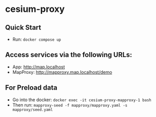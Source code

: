 # cesium-proxy

## Quick Start
- Run: `docker compose up`

## Access services via the following URLs:
- App: http://map.localhost 
- MapProxy: http://mapproxy.map.localhost/demo

## For Preload data
- Go into the docker: `docker exec -it cesium-proxy-mapproxy-1 bash`
- Then run: `mapproxy-seed -f mapproxy/mapproxy.yaml -s mapproxy/seed.yaml`
